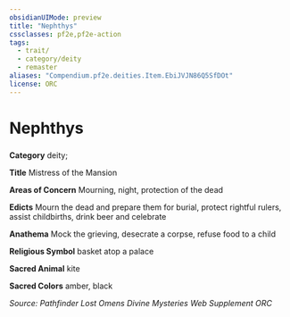 ```yaml
---
obsidianUIMode: preview
title: "Nephthys"
cssclasses: pf2e,pf2e-action
tags:
  - trait/
  - category/deity
  - remaster
aliases: "Compendium.pf2e.deities.Item.EbiJVJN86Q5SfDOt"
license: ORC
---
```

# Nephthys

### 

**Category** deity; 




**Title** Mistress of the Mansion

**Areas of Concern** Mourning, night, protection of the dead

**Edicts** Mourn the dead and prepare them for burial, protect rightful rulers, assist childbirths, drink beer and celebrate

**Anathema** Mock the grieving, desecrate a corpse, refuse food to a child

**Religious Symbol** basket atop a palace

**Sacred Animal** kite

**Sacred Colors** amber, black

*Source: Pathfinder Lost Omens Divine Mysteries Web Supplement*
*ORC*